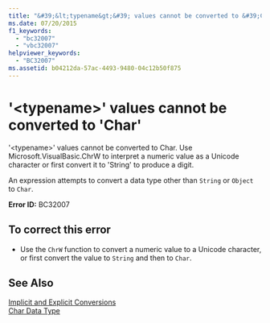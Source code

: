 ```yaml
---
title: "&#39;&lt;typename&gt;&#39; values cannot be converted to &#39;Char&#39;"
ms.date: 07/20/2015
f1_keywords: 
  - "bc32007"
  - "vbc32007"
helpviewer_keywords: 
  - "BC32007"
ms.assetid: b04212da-57ac-4493-9480-04c12b50f875
---
```

# &#39;&lt;typename&gt;&#39; values cannot be converted to &#39;Char&#39;
'\<typename>' values cannot be converted to Char. Use Microsoft.VisualBasic.ChrW to interpret a numeric value as a Unicode character or first convert it to 'String' to produce a digit.  
  
 An expression attempts to convert a data type other than `String` or `Object` to `Char`.  
  
 **Error ID:** BC32007  
  
## To correct this error  
  
- Use the `ChrW` function to convert a numeric value to a Unicode character, or first convert the value to `String` and then to `Char`.  
  
## See Also  
   
 [Implicit and Explicit Conversions](../../visual-basic/programming-guide/language-features/data-types/implicit-and-explicit-conversions.md)  
 [Char Data Type](../../visual-basic/language-reference/data-types/char-data-type.md)
